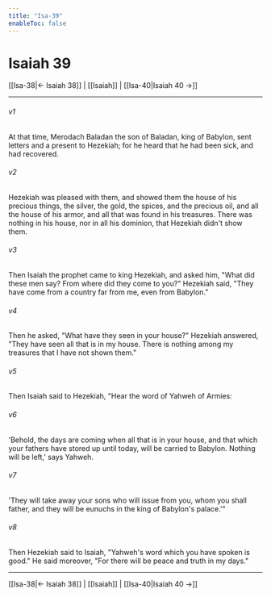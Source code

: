 ```yaml
---
title: "Isa-39"
enableToc: false
---
```

# Isaiah 39

[[Isa-38|← Isaiah 38]] | [[Isaiah]] | [[Isa-40|Isaiah 40 →]]
***



###### v1 
At that time, Merodach Baladan the son of Baladan, king of Babylon, sent letters and a present to Hezekiah; for he heard that he had been sick, and had recovered. 

###### v2 
Hezekiah was pleased with them, and showed them the house of his precious things, the silver, the gold, the spices, and the precious oil, and all the house of his armor, and all that was found in his treasures. There was nothing in his house, nor in all his dominion, that Hezekiah didn't show them. 

###### v3 
Then Isaiah the prophet came to king Hezekiah, and asked him, "What did these men say? From where did they come to you?" Hezekiah said, "They have come from a country far from me, even from Babylon." 

###### v4 
Then he asked, "What have they seen in your house?" Hezekiah answered, "They have seen all that is in my house. There is nothing among my treasures that I have not shown them." 

###### v5 
Then Isaiah said to Hezekiah, "Hear the word of Yahweh of Armies: 

###### v6 
'Behold, the days are coming when all that is in your house, and that which your fathers have stored up until today, will be carried to Babylon. Nothing will be left,' says Yahweh. 

###### v7 
'They will take away your sons who will issue from you, whom you shall father, and they will be eunuchs in the king of Babylon's palace.'" 

###### v8 
Then Hezekiah said to Isaiah, "Yahweh's word which you have spoken is good." He said moreover, "For there will be peace and truth in my days."

***
[[Isa-38|← Isaiah 38]] | [[Isaiah]] | [[Isa-40|Isaiah 40 →]]
